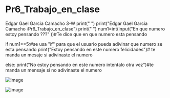 # Pr6_Trabajo_en_clase
Edgar Gael Garcia Camacho 3-W
print(" ")
print("Edgar Gael Garcia Camacho :Pr6_Trabajo_en_clase")
print(" ")
num1=int(input("En que numero estoy pensando ???" ))#Te dice que en que numero esta pensando

if num1==5:#se usa "if" para que el usuario pueda adivinar que numero se esta pensando
  print("Estoy pensando en este numero felicidades")# te manda un mesaje si adivinaste el numero

else:
        print("No estoy pensando en este numero intentalo otra vez")#te manda un mensaje si no adivinaste el numero

![image](https://github.com/user-attachments/assets/6b584579-445e-479d-81be-ece0953ef983)

![image](https://github.com/user-attachments/assets/2bdb68f6-c6b5-4d7b-ae1f-72afeed508c9)


